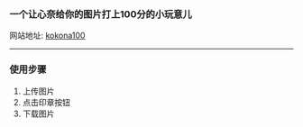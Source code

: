 ### 一个让心奈给你的图片打上100分的小玩意儿

网站地址: [kokona100](http://121.5.135.130:8080/)

----------------

### 使用步骤
1. 上传图片
2. 点击印章按钮
3. 下载图片